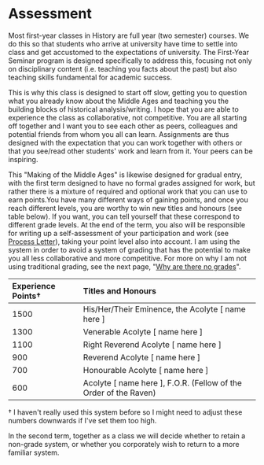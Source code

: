 # Assessment

Most first-year classes in History are full year \(two semester\) courses. We do this so that students who arrive at university have time to settle into class and get accustomed to the expectations of university. The First-Year Seminar program is designed specifically to address this, focusing not only on disciplinary content \(i.e. teaching you facts about the past\) but also teaching skills fundamental for academic success. 

This is why this class is designed to start off slow, getting you to question what you already know about the Middle Ages and teaching you the building blocks of historical analysis/writing. I hope that you are able to experience the class as collaborative, not competitive. You are all starting off together and I want you to see each other as peers, colleagues and potential friends from whom you all can learn. Assignments are thus designed with the expectation that you can work together with others or that you see/read other students' work and learn from it. Your peers can be inspiring. 

This "Making of the Middle Ages" is likewise designed for gradual entry, with the first term designed to have no formal grades assigned for work, but rather there is a mixture of required and optional work that you can use to earn points.You have many different ways of gaining points, and once you reach different levels, you are worthy to win new titles and honours \(see table below\). If you want, you can tell yourself that these correspond to different grade levels. At the end of the term, you also will be responsible for writing up a self-assessment of your participation and work \(see [Process Letter](../coursework/process-letters.md)\), taking your point level also into account. I am using the system in order to avoid a system of grading that has the potential to make you all less collaborative and more competitive. For more on why I am not using traditional grading, see the next page, "[Why are there no grades](why-no-grades.md)".

| Experience Points† | Titles and Honours |
| :--- | :--- |
| 1500 | His/Her/Their Eminence, the Acolyte \[ name here \] |
| 1300 | Venerable Acolyte \[ name here \] |
| 1100 | Right Reverend Acolyte \[ name here \] |
| 900 | Reverend Acolyte \[ name here \] |
| 700 | Honourable Acolyte \[ name here \] |
|  600 | Acolyte \[ name here \], F.O.R. \(Fellow of the Order of the Raven\) |

† I haven't really used this system before so I might need to adjust these numbers downwards if I've set them too high. 

In the second term, together as a class we will decide whether to retain a non-grade system, or whether you corporately wish to return to a more familiar system. 

